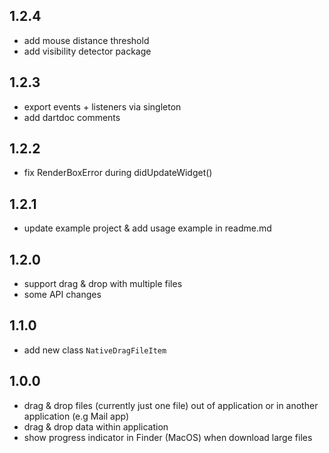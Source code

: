 ## 1.2.4

* add mouse distance threshold
* add visibility detector package

## 1.2.3

* export events + listeners via singleton
* add dartdoc comments

## 1.2.2

* fix RenderBoxError during didUpdateWidget()

## 1.2.1

* update example project & add usage example in readme.md

## 1.2.0

* support drag & drop with multiple files
* some API changes

## 1.1.0

* add new class `NativeDragFileItem`

## 1.0.0

* drag & drop files (currently just one file) out of application or in another application (e.g Mail app)
* drag & drop data within application
* show progress indicator in Finder (MacOS) when download large files
